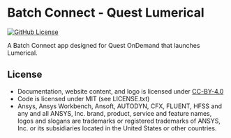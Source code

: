 # Batch Connect - Quest Lumerical

[![GitHub License](https://img.shields.io/badge/license-MIT-green.svg)](https://opensource.org/licenses/MIT)

A Batch Connect app designed for Quest OnDemand that launches Lumerical.

## License

* Documentation, website content, and logo is licensed under
  [CC-BY-4.0](https://creativecommons.org/licenses/by/4.0/)
* Code is licensed under MIT (see LICENSE.txt)
* Ansys, Ansys Workbench, Ansoft, AUTODYN, CFX, FLUENT, HFSS and any and all ANSYS, Inc. brand, product, service and feature names, logos and slogans are trademarks or registered trademarks of ANSYS, Inc. or its subsidiaries located in the United States or other countries.
